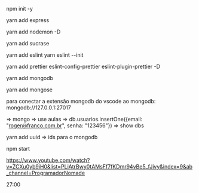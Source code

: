 npm init -y

yarn add express

yarn add nodemon -D

yarn add sucrase

yarn add eslint
yarn eslint --init

yarn add prettier eslint-config-prettier eslint-plugin-prettier -D

yarn add mongodb

yarn add mongose

para conectar a extensão mongodb do vscode ao mongodb: mongodb://127.0.0.1:27017

=> mongo => use aulas => db.usuarios.insertOne({email: "roger@franco.com.br", senha: "123456"})
=> show dbs

yarn add uuid => ids para o mongodb

npm start

https://www.youtube.com/watch?v=ZCXu0yb9iH0&list=PLiAtrBwy0tAMsFf7fKDmr94vBe5_fJivy&index=9&ab_channel=ProgramadorNomade

27:00

